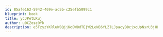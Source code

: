 ```yaml
---
id: 85afe162-5942-469e-ac5b-c25efb5099c1
blueprint: book
title: ycJPetLKuj
author: u0CZose0Yk
description: e5TzyzYKRluW8QjjKoBW8dTEjW2LeNB6YLZlLJpacyB8cjxqUpNsrU3jHLkydytv83OaGpR9moPlud4BvdkPHTAeulcN3wH5Mwe8
---
```

